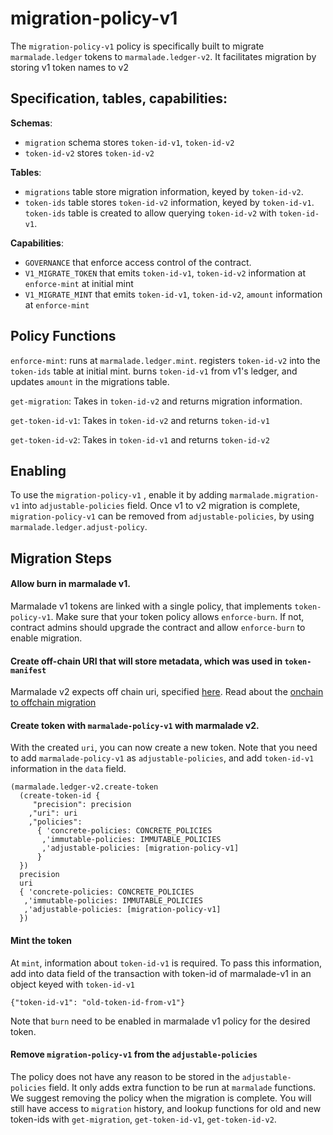 # migration-policy-v1

The `migration-policy-v1` policy is specifically built to migrate `marmalade.ledger` tokens to `marmalade.ledger-v2`. It facilitates migration by storing v1 token names to v2

## Specification, tables, capabilities:

**Schemas**:

- `migration` schema stores `token-id-v1`, `token-id-v2`
- `token-id-v2` stores `token-id-v2`

**Tables**:

- `migrations` table store migration information, keyed by `token-id-v2`.
- `token-ids` table stores `token-id-v2` information, keyed by `token-id-v1`. `token-ids` table is created to allow querying `token-id-v2` with `token-id-v1`.

**Capabilities**:

- `GOVERNANCE` that enforce access control of the contract.
- `V1_MIGRATE_TOKEN` that emits `token-id-v1`, `token-id-v2` information at `enforce-mint` at initial mint
- `V1_MIGRATE_MINT` that emits `token-id-v1`, `token-id-v2`, `amount` information at `enforce-mint`

## Policy Functions

`enforce-mint`: runs at `marmalade.ledger.mint`. registers `token-id-v2` into the `token-ids` table at initial mint. burns `token-id-v1` from v1's ledger, and updates `amount` in the migrations table.

`get-migration`: Takes in `token-id-v2` and returns migration information.

`get-token-id-v1`: Takes in `token-id-v2` and returns `token-id-v1`

`get-token-id-v2`: Takes in `token-id-v1` and returns `token-id-v2`

## Enabling

To use the `migration-policy-v1` , enable it by adding `marmalade.migration-v1` into `adjustable-policies` field.
Once v1 to v2 migration is complete, `migration-policy-v1` can be removed from `adjustable-policies`, by using `marmalade.ledger.adjust-policy`.

## Migration Steps

#### Allow burn in marmalade v1.

Marmalade v1 tokens are linked with a single policy, that implements `token-policy-v1`. Make sure that your token policy allows `enforce-burn`. If not, contract admins should upgrade the contract and allow `enforce-burn` to enable migration.

#### Create off-chain URI that will store metadata, which was used in `token-manifest`

Marmalade v2 expects off chain uri, specified [here](../../README.md#using-policies). Read about the [onchain to offchain migration](../../migration.md#onchain-manifest-to-offchain-uri)

#### Create token with `marmalade-policy-v1` with marmalade v2.

With the created `uri`, you can now create a new token. Note that you need to add `marmalade-policy-v1` as `adjustable-policies`, and add `token-id-v1` information in the `data` field.

```
(marmalade.ledger-v2.create-token
  (create-token-id {
     "precision": precision
    ,"uri": uri
    ,"policies":
      { 'concrete-policies: CONCRETE_POLICIES
       ,'immutable-policies: IMMUTABLE_POLICIES
       ,'adjustable-policies: [migration-policy-v1]
      }
  })
  precision
  uri
  { 'concrete-policies: CONCRETE_POLICIES
   ,'immutable-policies: IMMUTABLE_POLICIES
   ,'adjustable-policies: [migration-policy-v1]
  })
```

#### Mint the token

At `mint`, information about `token-id-v1` is required. To pass this information, add into data field of the transaction with token-id of marmalade-v1 in an object keyed with `token-id-v1`

```
{"token-id-v1": "old-token-id-from-v1"}
```

Note that `burn` need to be enabled in marmalade v1 policy for the desired token.

#### Remove `migration-policy-v1` from the `adjustable-policies`

The policy does not have any reason to be stored in the `adjustable-policies` field. It only adds extra function to be run at `marmalade` functions. We suggest removing the policy when the migration is complete.
You will still have access to `migration` history, and lookup functions for old and new token-ids with `get-migration`, `get-token-id-v1`, `get-token-id-v2`.
